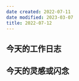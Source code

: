 ```yaml
---
date created: 2022-07-11
date modified: 2023-03-07
title: 2022-07-12
---
```


## 今天的工作日志

## 今天的灵感或闪念
